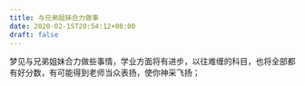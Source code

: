 ```yaml
---
title: 与兄弟姐妹合力做事
date: 2020-02-15T20:54:12+08:00
draft: false
---
```


梦见与兄弟姐妹合力做些事情，学业方面将有进步，以往难缠的科目，也将全部都有好分数，有可能得到老师当众表扬，使你神采飞扬；